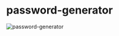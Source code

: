 # password-generator
![password-generator](https://user-images.githubusercontent.com/113099776/202391363-a22c5386-7f8b-4b50-a0d5-4273b9a61ff9.png)
